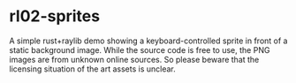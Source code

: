 # rl02-sprites

A simple rust+raylib demo showing a keyboard-controlled sprite in front of a static background image.
While the source code is free to use, the PNG images are from unknown online sources. So please beware that the licensing situation of the art assets is unclear.
